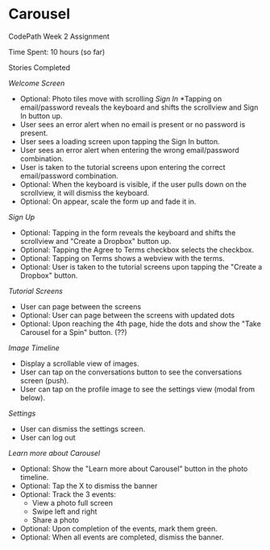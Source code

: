# Carousel
CodePath Week 2 Assignment

Time Spent: 10 hours (so far)

Stories Completed

*Welcome Screen*
* Optional: Photo tiles move with scrolling
*Sign In*
*Tapping on email/password reveals the keyboard and shifts the scrollview and Sign In button up.
* User sees an error alert when no email is present or no password is present.
* User sees a loading screen upon tapping the Sign In button.
* User sees an error alert when entering the wrong email/password combination.
* User is taken to the tutorial screens upon entering the correct email/password combination.
* Optional: When the keyboard is visible, if the user pulls down on the scrollview, it will dismiss the keyboard.
* Optional: On appear, scale the form up and fade it in.

*Sign Up* 
* Optional: Tapping in the form reveals the keyboard and shifts the scrollview and "Create a Dropbox" button up.
* Optional: Tapping the Agree to Terms checkbox selects the checkbox.
* Optional: Tapping on Terms shows a webview with the terms.
* Optional: User is taken to the tutorial screens upon tapping the "Create a Dropbox" button.

*Tutorial Screens*
* User can page between the screens
* Optional: User can page between the screens with updated dots 
* Optional: Upon reaching the 4th page, hide the dots and show the "Take Carousel for a Spin" button. (??)

*Image Timeline*
* Display a scrollable view of images.
* User can tap on the conversations button to see the conversations screen (push).
* User can tap on the profile image to see the settings view (modal from below).

*Settings*
* User can dismiss the settings screen.
* User can log out

*Learn more about Carousel*
* Optional: Show the "Learn more about Carousel" button in the photo timeline.
* Optional: Tap the X to dismiss the banner
* Optional: Track the 3 events:
    * View a photo full screen
    * Swipe left and right
    * Share a photo
* Optional: Upon completion of the events, mark them green.
* Optional: When all events are completed, dismiss the banner.
